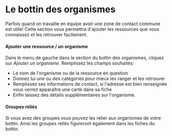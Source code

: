 # Le bottin des organismes

Parfois quand on travaille en équipe avoir une zone de contact commune est utile! Cette section vous permettra d'ajouter les ressources que vous connaissez et les retrouver facilement. 

#### Ajouter une ressource / un organisme

Dans le menu de gauche dans la section du bottin des organismes, cliquez sur *Ajouter un organisme*. Remplissez les champs souhaités: 

* Le nom de l'organisme ou de la ressource en question
* Donnez lui une ou des catégories pour mieux les ranger et les retrouver
* Remplissez ses informations de contact, si l'adresse est bien renseignée vous verrez apparaître une carte dans sa fiche
* Enfin laissez des détails supplémentaires sur l'organisme.

#### Groupes reliés

Si vous avez des groupes vous pouvez les relier aux organismes de votre bottin. Ainsi les groupes reliés figureront également dans les fiches du bottin.
